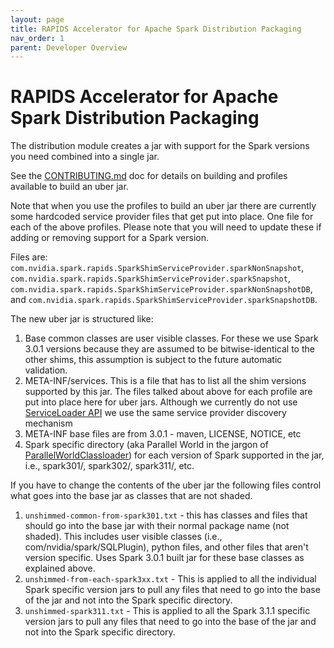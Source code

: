 ```yaml
---
layout: page
title: RAPIDS Accelerator for Apache Spark Distribution Packaging
nav_order: 1
parent: Developer Overview
---
```

# RAPIDS Accelerator for Apache Spark Distribution Packaging

The distribution module creates a jar with support for the Spark versions you need combined into a single jar.

See the [CONTRIBUTING.md](../CONTRIBUTING.md) doc for details on building and profiles available to build an uber jar.

Note that when you use the profiles to build an uber jar there are currently some hardcoded service provider files that get put into place. One file for each of the
above profiles. Please note that you will need to update these if adding or removing support for a Spark version.

Files are: `com.nvidia.spark.rapids.SparkShimServiceProvider.sparkNonSnapshot`, `com.nvidia.spark.rapids.SparkShimServiceProvider.sparkSnapshot`, `com.nvidia.spark.rapids.SparkShimServiceProvider.sparkNonSnapshotDB`, and `com.nvidia.spark.rapids.SparkShimServiceProvider.sparkSnapshotDB`.

The new uber jar is structured like:

1. Base common classes are user visible classes. For these we use Spark 3.0.1 versions because they are assumed to be 
bitwise-identical to the other shims, this assumption is subject to the future automatic validation.
2. META-INF/services. This is a file that has to list all the shim versions supported by this jar. 
The files talked about above for each profile are put into place here for uber jars. Although we currently do not use 
[ServiceLoader API](https://docs.oracle.com/javase/8/docs/api/java/util/ServiceLoader.html) we use the same service 
provider discovery mechanism
3. META-INF base files are from 3.0.1  - maven, LICENSE, NOTICE, etc
4. Spark specific directory (aka Parallel World in the jargon of 
[ParallelWorldClassloader](https://github.com/openjdk/jdk/blob/jdk8-b120/jaxws/src/share/jaxws_classes/com/sun/istack/internal/tools/ParallelWorldClassLoader.java)) 
for each version of Spark supported in the jar, i.e., spark301/, spark302/, spark311/, etc.

If you have to change the contents of the uber jar the following files control what goes into the base jar as classes that are not shaded.

1. `unshimmed-common-from-spark301.txt` - this has classes and files that should go into the base jar with their normal
package name (not shaded). This includes user visible classes (i.e., com/nvidia/spark/SQLPlugin), python files,
and other files that aren't version specific. Uses Spark 3.0.1 built jar for these base classes as explained above.
2. `unshimmed-from-each-spark3xx.txt` - This is applied to all the individual Spark specific version jars to pull
any files that need to go into the base of the jar and not into the Spark specific directory.
3. `unshimmed-spark311.txt` - This is applied to all the Spark 3.1.1 specific version jars to pull any files that need to go 
into the base of the jar and not into the Spark specific directory.
